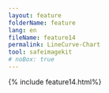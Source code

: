 ```yaml
---
layout: feature
folderName: feature
lang: en
fileName: feature14
permalink: LineCurve-Chart
tool: safeimagekit
# noBox: true
---
```

{% include feature14.html%}